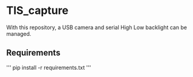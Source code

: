 # TIS\_capture
With this repository, a USB camera and serial High Low backlight can be managed.

## Requirements
'''
pip install -r requirements.txt
'''

